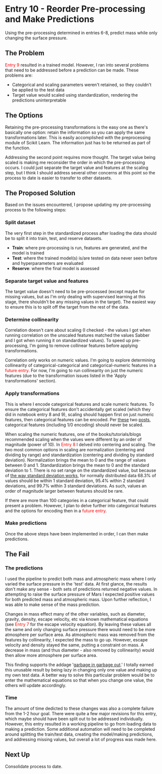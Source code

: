 # Entry 10 - Reorder Pre-processing and Make Predictions

Using the pre-processing determined in entries 6-8, predict mass while only changing the surface pressure.

## The Problem

<font color='red'>Entry 9</font> resulted in a trained model. However, I ran into several problems that need to be addressed before a prediction can be made. These problems are:

- Categorical and scaling parameters weren't retained, so they couldn't be applied to the test data
- Target value would scaled using standardization, rendering the predictions uninterpretable

## The Options

Retaining the pre-processing transformations is the easy one as there's basically one option: retain the information so you can apply the same transformations later. This is easily accomplished with the preprocessing module of Scikit Learn. The information just has to be returned as part of the function.

Addressing the second point requires more thought. The target value being scaled is making me reconsider the order in which the pre-processing occurs. I could just separate the target value and features at the scaling step, but I think I should address several other concerns at this point so the process to date is easier to transfer to other datasets.

## The Proposed Solution

Based on the issues encountered, I propose updating my pre-processing process to the following steps:

### Split dataset

The very first step in the standardized process after loading the data should be to split it into train, test, and reserve datasets.

- **Train**: where pre-processing is run, features are generated, and the model is trained
- **Test**: where the trained model(s) is/are tested on data never seen before and hyperparameters are evaluated
- **Reserve**: where the final model is assessed

### Separate target value and features

The target value doesn't need to be pre-processed (except maybe for missing values, but as I'm only dealing with supervised learning at this stage, there shouldn't be any missing values in the target). The easiest way to ensure this is to split off the target from the rest of the data.

### Determine collinearity

Correlation doesn't care about scaling (I checked - the values I got when running correlation on the unscaled features matched the values Sabber and I got when running it on standardized values). To speed up pre-processing, I'm going to remove collinear features before applying transformations.

Correlation only works on numeric values. I'm going to explore determining collinearity of categorical-categorical and categorical-numeric features in a <font color='red'>future entry</font>. For now, I'm going to run collinearity on just the numeric features (due to the transformation issues listed in the 'Apply transformations' section).

### Apply transformations

This is where I encode categorical features and scale numeric features. To ensure the categorical features don't accidentally get scaled (which they did in notebook entry 8 and 9), scaling should happen first on just numeric features, then categorical features can be encoded. Per [these](https://stats.stackexchange.com/questions/169350/centering-and-scaling-dummy-variables) two [posts](https://en.wikipedia.org/wiki/Categorical_variable), categorical features (including 1/0 encoding) should never be scaled.

When scaling the numeric features, one of the books/tutorials/blogs recommended scaling when the values were different by an order of magnitude (power of 10). In <font color='red'>Entry 8</font> I delved into centering and scaling. The two most common options in scaling are normalization (centering and dividing by range) and standardization (centering and dividing by standard deviation). Normalization brings the mean to 0 and the range of values between 0 and 1. Standardization brings the mean to 0 and the standard deviation to 1. There is no set range on the standardized value, but because of [the way standard deviation works](https://en.wikipedia.org/wiki/Standard_deviation#Rules_for_normally_distributed_data), for normally distributed data 68.3% of values should be within 1 standard deviation, 95.4% within 2 standard deviations, and 99.7% within 3 standard deviations. As such, values an order of magnitude larger between features should be rare.

If there are more than 100 categories in a categorical feature, that could present a problem. However, I plan to delve further into categorical features and the options for encoding then in a <font color='red'>future entry</font>.

### Make predictions

Once the above steps have been implemented in order, I can then make predictions.

## The Fail

### The predictions

I used the pipeline to predict both mass and atmospheric mass where I only varied the surface pressure in the 'test' data. At first glance, the results don't make any sense - both sets of predictions returned negative values. In attempting to raise the surface pressure of Mars I expected positive values for both predicted mass and atmospheric mass. Upon further reflection, I was able to make sense of the mass prediction.

Changes in mass effect many of the other variables, such as diameter, gravity, density, escape velocity, etc via known mathematical equations (see <font color='red'>Entry 7</font> for the escape velocity equation). By leaving these values all the same and only changing surface pressure there would need to be more atmosphere per surface area. As atmospheric mass was removed from the features by collinearity, I expected the mass to go up. However, escape velocity and density stayed the same, putting a constraint on mass. A decrease in mass (and thus diameter - also removed by collinearity) would then allow more atmosphere per surface area.

This finding supports the addage '[garbage in garbage out](https://en.wikipedia.org/wiki/Garbage_in,_garbage_out).' I totally earned this unusable result by being lazy in changing only one value and making up my own test data. A better way to solve this particular problem would be to enter the mathematical equations so that when you change one value, the others will update accordingly.

### Time

The amount of time dedicted to these changes was also a complete failure from the 1-2 hour goal. There were quite a few major revisions for this entry, which maybe should have been split out to be addressed individually. However, this entry resulted in a working pipeline to go from loading data to making a prediction. Some additional automation will need to be completed around splitting the train/test data, creating the model/making predictions, and addressing missing values, but overall a lot of progress was made here.

## Next Up

Consolidate process to date.


```python

```


```python

```
